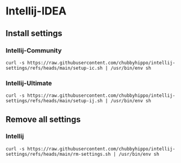 # Intellij-IDEA
## Install settings 
### Intellij-Community
```shell
curl -s https://raw.githubusercontent.com/chubbyhippo/intellij-settings/refs/heads/main/setup-ic.sh | /usr/bin/env sh
```
### Intellij-Ultimate
```shell
curl -s https://raw.githubusercontent.com/chubbyhippo/intellij-settings/refs/heads/main/setup-ij.sh | /usr/bin/env sh
```
## Remove all settings 
### Intellij
```shell
curl -s https://raw.githubusercontent.com/chubbyhippo/intellij-settings/refs/heads/main/rm-settings.sh | /usr/bin/env sh
```
